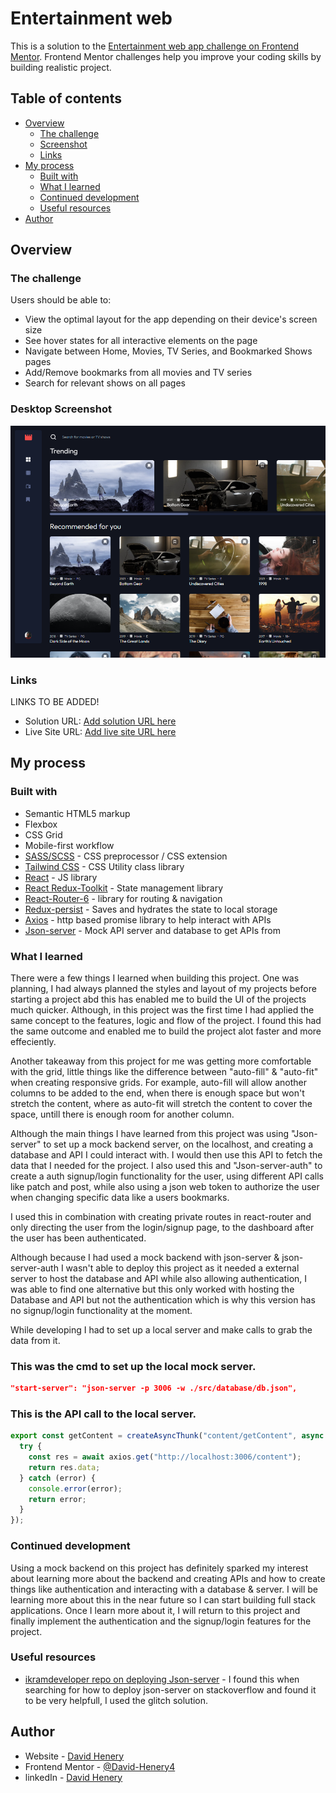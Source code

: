 # Entertainment web

This is a solution to the [Entertainment web app challenge on Frontend Mentor](https://www.frontendmentor.io/challenges/entertainment-web-app-J-UhgAW1X). Frontend Mentor challenges help you improve your coding skills by building realistic project.

## Table of contents

- [Overview](#overview)
  - [The challenge](#the-challenge)
  - [Screenshot](#screenshot)
  - [Links](#links)
- [My process](#my-process)
  - [Built with](#built-with)
  - [What I learned](#what-i-learned)
  - [Continued development](#continued-development)
  - [Useful resources](#useful-resources)
- [Author](#author)

## Overview

### The challenge

Users should be able to:

- View the optimal layout for the app depending on their device's screen size
- See hover states for all interactive elements on the page
- Navigate between Home, Movies, TV Series, and Bookmarked Shows pages
- Add/Remove bookmarks from all movies and TV series
- Search for relevant shows on all pages

### Desktop Screenshot

![desktop-screenshot](./screenshot/desktop-screenshot.png)

### Links

LINKS TO BE ADDED!

- Solution URL: [Add solution URL here](https://your-solution-url.com)
- Live Site URL: [Add live site URL here](https://your-live-site-url.com)

## My process

### Built with

- Semantic HTML5 markup
- Flexbox
- CSS Grid
- Mobile-first workflow
- [SASS/SCSS](https://sass-lang.com) - CSS preprocessor / CSS extension
- [Tailwind CSS](https://tailwindcss.com) - CSS Utility class library
- [React](https://reactjs.org/) - JS library
- [React Redux-Toolkit](https://redux-toolkit.js.org) - State management library
- [React-Router-6](https://reactrouter.com/en/main) - library for routing & navigation
- [Redux-persist](https://github.com/rt2zz/redux-persist) - Saves and hydrates the state to local storage
- [Axios](https://axios-http.com) - http based promise library to help interact with APIs
- [Json-server](https://github.com/typicode/json-server) - Mock API server and database to get APIs from


### What I learned

There were a few things I learned when building this project. One was planning, I had always planned the styles and layout of my projects before starting a project abd this has enabled me to build the UI of the projects much quicker. Although, in this project was the first time I had applied the same concept to the features, logic and flow of the project. I found this had the same outcome and enabled me to build the project alot faster and more effeciently.

Another takeaway from this project for me was getting more comfortable with the grid, little things like the difference between "auto-fill" & "auto-fit" when creating responsive grids. For example, auto-fill will allow another columns to be added to the end, when there is enough space but won't stretch the content, where as auto-fit will stretch the content to cover the space, untill there is enough room for another column.

Although the main things I have learned from this project was using "Json-server" to set up a mock backend server, on the localhost, and creating a database and API I could interact with. I would then use this API to fetch the data that I needed for the project. I also used this and "Json-server-auth" to create a auth signup/login functionality for the user, using different API calls like patch and post, while also using a json web token to authorize the user when changing specific data like a users bookmarks. 

I used this in combination with creating private routes in react-router and only directing the user from the login/signup page, to the dashboard after the user has been authenticated.

Although because I had used a mock backend with json-server & json-server-auth I wasn't able to deploy this project as it needed a external server to host the database and API while also allowing authentication, I was able to find one alternative but this only worked with hosting the Database and API but not the authentication which is why this version has no signup/login functionality at the moment.



While developing I had to set up a local server and make calls to grab the data from it.

### This was the cmd to set up the local mock server.
```json 
"start-server": "json-server -p 3006 -w ./src/database/db.json",
```

### This is the API call to the local server.
```js
export const getContent = createAsyncThunk("content/getContent", async () => {
  try {
    const res = await axios.get("http://localhost:3006/content");
    return res.data;
  } catch (error) {
    console.error(error);
    return error;
  }
});
```

### Continued development

Using a mock backend on this project has definitely sparked my interest about learning more about the backend and creating APIs and how to create things like authentication and interacting with a database & server. I will be learning more about this in the near future so I can start building full stack applications. Once I learn more about it, I will return to this project and finally implement the authentication and the signup/login features for the project.

### Useful resources

- [ikramdeveloper repo on deploying Json-server](https://github.com/ikramdeveloper/json-server-deploy) - I found this when searching for how to deploy json-server on stackoverflow and found it to be very helpfull, I used the glitch solution.

## Author

- Website - [David Henery](https://www.djhwebdevelopment.com)
- Frontend Mentor - [@David-Henery4](https://www.frontendmentor.io/profile/David-Henery4)
- linkedIn - [David Henery](https://www.linkedin.com/in/david-henery-725458241)



